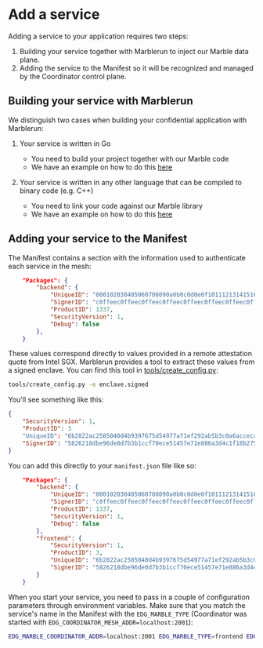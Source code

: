 # Add a service

Adding a service to your application requires two steps:

1. Building your service together with Marblerun to inject our Marble data plane.
2. Adding the service to the Manifest so it will be recognized and managed by the Coordinator control plane.

## Building your service with Marblerun

We distinguish two cases when building your confidential application with Marblerun:

1. Your service is written in Go
    * You need to build your project together with our Marble code
    * We have an example on how to do this [here](https://github.com/edgelesssys/marblerun/blob/master/samples/helloworld/README.md)

1. Your service is written in any other language that can be compiled to binary code (e.g. C++)
    * You need to link your code against our Marble library
    * We have an example on how to do this [here](https://github.com/edgelesssys/marblerun/blob/master/samples/helloc%2B%2B/README.md)

## Adding your service to the Manifest

The Manifest contains a section with the information used to authenticate each service in the mesh:

```json
	"Packages": {
		"backend": {
			"UniqueID": "000102030405060708090a0b0c0d0e0f101112131415161718191a1b1c1d1e1f",
            "SignerID": "c0ffeec0ffeec0ffeec0ffeec0ffeec0ffeec0ffeec0ffeec0ffeec0ffeec0ffee",
            "ProductID": 1337,
            "SecurityVersion": 1,
			"Debug": false
		},
    }
```

These values correspond directly to values provided in a remote attestation quote from Intel SGX.
Marblerun provides a tool to extract these values from a signed enclave.
You can find this tool in [tools/create_config.py](https://github.com/edgelesssys/marblerun/blob/master/tools/create_config.py):

```bash
tools/create_config.py -e enclave.signed
```

You'll see something like this:

```json
{
    "SecurityVersion": 1,
    "ProductID": 3
    "UniqueID": "6b2822ac2585040d4b9397675d54977a71ef292ab5b3c0a6acceca26074ae585",
    "SignerID": "5826218dbe96de0d7b3b1ccf70ece51457e71e886a3d4c1f18b27576d22cdc74"
}
```

You can add this directly to your `manifest.json` file like so:

```json
	"Packages": {
		"backend": {
			"UniqueID": "000102030405060708090a0b0c0d0e0f101112131415161718191a1b1c1d1e1f",
            "SignerID": "c0ffeec0ffeec0ffeec0ffeec0ffeec0ffeec0ffeec0ffeec0ffeec0ffeec0ffee",
            "ProductID": 1337,
            "SecurityVersion": 1,
			"Debug": false
		},
        "frontend": {
            "SecurityVersion": 1,
            "ProductID": 3,
            "UniqueID": "6b2822ac2585040d4b9397675d54977a71ef292ab5b3c0a6acceca26074ae585",
            "SignerID": "5826218dbe96de0d7b3b1ccf70ece51457e71e886a3d4c1f18b27576d22cdc74"
        }
    }
```

When you start your service, you need to pass in a couple of configuration parameters through environment variables.
Make sure that you match the service's name in the Manifest with the `EDG_MARBLE_TYPE` (Coordinator was started with `EDG_COORDINATOR_MESH_ADDR=localhost:2001`):

```bash
EDG_MARBLE_COORDINATOR_ADDR=localhost:2001 EDG_MARBLE_TYPE=frontend EDG_MARBLE_UUID_FILE=$PWD/uuid EDG_MARBLE_DNS_NAMES=localhost erthost enclave.signed
```
